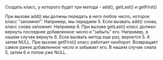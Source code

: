 Создать класс, у которого будет три метода - add(), getLast() и getFirst()

При вызове add() мы должны передать в него любое число, которое класс "запомнит". Например, мы передаем 5. 
Если вызвать add() снова, класс снова запомнит. Например 6.
При вызове getLast() класс должен вернуть последнее добавленное число и "забыть" его. Например, в нашем случае 
вернуть 6. Если вызвать метод еще раз, вернется 5. А затем NULL.
При вызове getFirst() класс работает наоборот. Возвращает самое ранее добавленное число и забывает его.
В нашем случае снала 5, затем 6 и потом уже NULL.